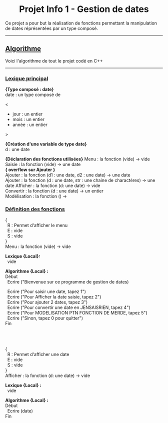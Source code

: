 <p align="center"><h1 align="center">Projet Info 1 - Gestion de dates</h1></p>

Ce projet a pour but la réalisation de fonctions permettant la manipulation de dates réprésentées par un type composé.

---

## <ins>Algorithme</ins>
Voici l'algorithme de tout le projet codé en C++

---

### <ins>Lexique principal</ins>

**{Type composé : date}**  
date : un type composé de  
<p>
<
  <ul>
    <li>jour  : un entier</li>
    <li>mois  : un entier</li>
    <li>année : un entier</li>
  </ul>
>
</p>

**{Création d'une variable de type date}**  
d : une date

**{Déclaration des fonctions utilisées}**
Menu : la fonction (vide) -> vide  
Saisie : la fonction (vide) -> une date  
**{ overflow sur Ajouter }**  
Ajouter : la fonction (d1 : une date, d2 : une date) -> une date  
Ajouter : la fonction (d : une date, str : une chaine de charactères) -> une date
Afficher : la fonction (d: une date) -> vide  
Convertir : la fonction (d : une date) -> un entier  
Modélisation : la fonction () ->  


### <ins>Définition des fonctions</ins>

{  
&ensp;R : Permet d'afficher le menu  
&ensp;E : vide  
&ensp;S : vide  
}  
Menu : la fonction (vide) -> vide  

**Lexique {Local}:**  
&ensp;vide  

**Algorithme {Local} :**  
Début  
&ensp;Ecrire ("Bienvenue sur ce programme de gestion de dates)  

&ensp;Ecrire ("Pour saisir une date, tapez 1")  
&ensp;Ecrire ("Pour Afficher la date saisie, tapez 2")  
&ensp;Ecrire ("Pour ajouter 2 dates, tapez 3")  
&ensp;Ecrire ("Pour convertir une date en JENSAISRIEN, tapez 4")  
&ensp;Ecrire ("Pour MODELISATION PTN FONCTION DE MERDE, tapez 5")  
&ensp;Ecrire ("Sinon, tapez 0 pour quitter")  
Fin  
<br>  
<br>  
 
{  
&ensp;R : Permet d'afficher une date  
&ensp;E : vide  
&ensp;S : vide  
}  
Afficher : la fonction (d: une date) -> vide 

**Lexique {Local} :**  
&ensp;vide

**Algorithme {Local} :**  
Début  
&ensp;Ecrire (date)  
Fin
